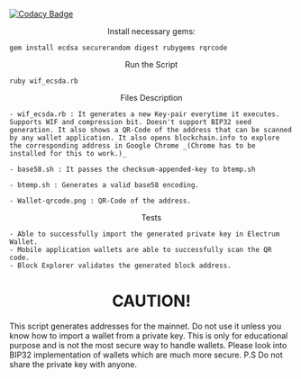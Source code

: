 
[![Codacy Badge](https://api.codacy.com/project/badge/Grade/590046c13de44602b36d561b6868a98c)](https://app.codacy.com/app/llk23r/BitcoinAddressGenerator?utm_source=github.com&utm_medium=referral&utm_content=llk23r/BitcoinAddressGenerator&utm_campaign=badger)

<center>Install necessary gems:</center>

`gem install ecdsa securerandom digest rubygems rqrcode`

<center>Run the Script</center>

`ruby wif_ecsda.rb`

<center>Files Description</center>

```
- wif_ecsda.rb : It generates a new Key-pair everytime it executes. Supports WIF and compression bit. Doesn't support BIP32 seed generation. It also shows a QR-Code of the address that can be scanned by any wallet application. It also opens blockchain.info to explore the corresponding address in Google Chrome _(Chrome has to be installed for this to work.)_   

- base58.sh : It passes the checksum-appended-key to btemp.sh

- btemp.sh : Generates a valid base58 encoding. 

- Wallet-qrcode.png : QR-Code of the address.	

```
<center>Tests</center>

```
- Able to successfully import the generated private key in Electrum Wallet. 
- Mobile application wallets are able to successfully scan the QR code. 
- Block Explorer validates the generated block address.
```
<center><h1>CAUTION!</h1></center>

<p>

This script generates addresses for the mainnet. Do not use it unless you know how to import a wallet from a private key. This is only for educational purpose and is not the most secure way to handle wallets. Please look into BIP32 implementation of wallets which are much more secure.
P.S Do not share the private key with anyone. 

</p>
